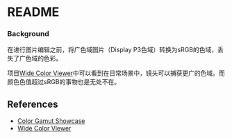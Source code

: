 #  README

### Background

在进行图片编辑之前，将广色域图片（Display P3色域）转换为sRGB的色域，丢失了广色域的色彩。

项目[Wide Color Viewer](https://github.com/edmonston/wide-color-viewer)中可以看到在日常场景中，镜头可以捕获更广的色域。而颜色色值超过sRGB的事物也是无处不在。




## References
- [Color Gamut Showcase](https://developer.apple.com/library/archive/samplecode/ColorGamutShowcase/Introduction/Intro.html)
- [Wide Color Viewer](https://github.com/edmonston/wide-color-viewer)

